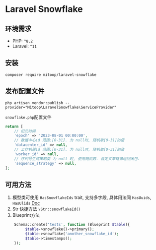 # Laravel Snowflake

## 环境需求
- PHP: `^8.2`
- Laravel: `^11`

## 安装
```shell
composer require mitoop/laravel-snowflake
```

## 发布配置文件
```shell
php artisan vendor:publish --provider="Mitoop\LaravelSnowflake\ServiceProvider"
```

`snowflake.php`配置文件
```php
return [
    // 纪元时间
    'epoch' => '2023-08-01 00:00:00',
    // 数据中心id 范围:[0-31]. 为 null时, 随机取[0-31]的值
    'datacenter_id' => null,
    // 工作机器id 范围:[0-31]. 为 null时, 随机取[0-31]的值
    'worker_id' => null,
    // 序列号生成策略类 为 null 时, 使用随机数. 自定义策略请返回闭包.
    'sequence_strategy' => null,
];
```

## 可用方法
1. 模型类可使用 `HasSnowflakeIds` trait, 支持多字段, 具体用法同 `HasUuids`, `HasUlids` [Doc](https://laravel.com/docs/10.x/eloquent#uuid-and-ulid-keys)
2. Str 快捷方法 `\Str::snowflakeId()`
3. Blueprint方法
```php
    Schema::create('tests', function (Blueprint $table){
         $table->snowflake()->primary();
         $table->snowflake('another_snowflake_id');
         $table->timestamps();
    });
```
